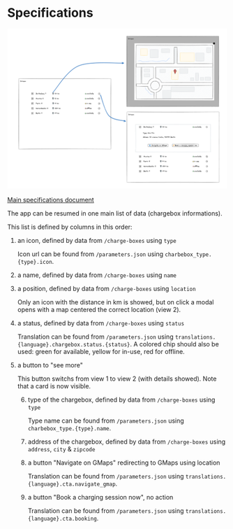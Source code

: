 # Specifications

![Mockup](./mockup.png)

[Main specifications document](./specifications-document.pdf)

The app can be resumed in one main list of data (chargebox informations).

This list is defined by columns in this order:

1. an icon, defined by data from `/charge-boxes` using `type`

   Icon url can be found from `/parameters.json` using `charbebox_type.{type}.icon`.

2. a name, defined by data from `/charge-boxes` using `name`

3. a position, defined by data from `/charge-boxes` using `location`

   Only an icon with the distance in km is showed, but on click a modal opens with a map centered the correct location (view 2).

4. a status, defined by data from `/charge-boxes` using `status`

   Translation can be found from `/parameters.json` using `translations.{language}.chargebox.status.{status}`.
   A colored chip should also be used: green for available, yellow for in-use, red for offline.

5. a button to "see more"

   This button switchs from view 1 to view 2 (with details showed).
   Note that a card is now visible.

   6. type of the chargebox, defined by data from `/charge-boxes` using `type`

      Type name can be found from `/parameters.json` using `charbebox_type.{type}.name`.

   7. address of the chargebox, defined by data from `/charge-boxes` using `address`, `city` & `zipcode`

   8. a button "Navigate on GMaps" redirecting to GMaps using location

      Translation can be found from `/parameters.json` using `translations.{language}.cta.navigate_gmap`.

   9. a button "Book a charging session now", no action

      Translation can be found from `/parameters.json` using `translations.{language}.cta.booking`.
